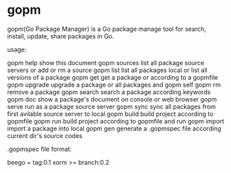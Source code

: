 gopm
====

gopm(Go Package Manager) is a Go package manage tool for search, install, update, share packages in Go.

usage:

gopm help        show this document
gopm sources     list all package source servers or add or rm a source
gopm list        list all packages local or list all versions of a package
gopm get         get a package or according to a gopmfile
gopm upgrade     upgrade a package or all packages and gopm self
gopm rm          remove a package
gopm search      search a package according keywords
gopm doc         show a package's document on console or web browser
gopm serve       run as a package source server
gopm sync        sync all packages from first avilable source server to local
gopm build       build project according to gopmfile
gopm run         build project according to gopmfile and run
gopm import      import a package into local
gopm gen         generate a .gopmspec file according current dir's source codes


.gopmspec file format:

beego = tag:0.1
xorm >= branch:0.2
